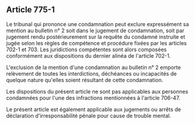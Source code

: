 Article 775-1
----
Le tribunal qui prononce une condamnation peut exclure expressément sa mention
au bulletin n° 2 soit dans le jugement de condamnation, soit par jugement rendu
postérieurement sur la requête du condamné instruite et jugée selon les règles
de compétence et procédure fixées par les articles 702-1 et 703. Les
juridictions compétentes sont alors composées conformément aux dispositions du
dernier alinéa de l'article 702-1.

L'exclusion de la mention d'une condamnation au bulletin n° 2 emporte relèvement
de toutes les interdictions, déchéances ou incapacités de quelque nature
qu'elles soient résultant de cette condamnation.

Les dispositions du présent article ne sont pas applicables aux personnes
condamnées pour l'une des infractions mentionnées à l'article 706-47.

Le présent article est également applicable aux jugements ou arrêts de
déclaration d'irresponsabilité pénale pour cause de trouble mental.
